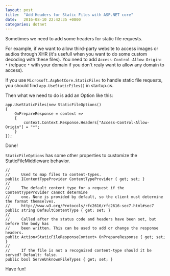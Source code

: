 ```yaml
---
layout: post
title:  "Add Headers for Static Files with ASP.NET core"
date:   2016-08-10 22:42:35 +0800
categories: dotnet
---
```


Sometimes we need to add some headers for static file requests. 

For example, if we want to allow third-party website to access images or audios 
through XHR (it's usefull when you want to do some custom decoding with these files). 
You need to add `Access-Control-Allow-Origin: *` (relpace `*` with your domain if you don't realy want to allow any domain to access).

If you use `Microsoft.AspNetCore.StaticFiles` to handle static file requests, you should find `app.UseStaticFiles()` in startup.cs.

Then what we need to do is add an Option like this:

```CSharp
app.UseStaticFiles(new StaticFileOptions()
{
    OnPrepareResponse = context =>
    {
        context.Context.Response.Headers["Access-Control-Allow-Origin"] = "*";
    }
});
```
Done!

`StaticFileOptions` has some other properties to customize the StaticFileMiddleware behavior.

```CSharp
//
//     Used to map files to content-types.
public IContentTypeProvider ContentTypeProvider { get; set; }
//
//     The default content type for a request if the ContentTypeProvider cannot determine
//     one. None is provided by default, so the client must determine the format themselves.
//     http://www.w3.org/Protocols/rfc2616/rfc2616-sec7.html#sec7
public string DefaultContentType { get; set; }
//
//     Called after the status code and headers have been set, but before the body has
//     been written. This can be used to add or change the response headers.
public Action<StaticFileResponseContext> OnPrepareResponse { get; set; }
//
//     If the file is not a recognized content-type should it be served? Default: false.
public bool ServeUnknownFileTypes { get; set; }
```

Have fun!

